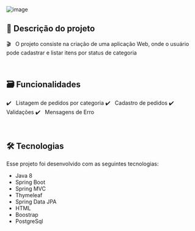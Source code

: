![image](https://github.com/chrysfarias/mudi/assets/97462644/2132dc73-e0cb-40a3-9b8d-3adb3454a983)

## 📑 Descrição do projeto

:clapper: &nbsp; O projeto consiste na criação de uma aplicação Web, onde o usuário pode cadastrar e listar itens por status de categoria


<br/>

## 🗃️ Funcionalidades

✔️ &nbsp; Listagem de pedidos por categoria
✔️ &nbsp; Cadastro de pedidos
✔️ &nbsp; Validações
✔️ &nbsp; Mensagens de Erro

<br/>

## 🛠 Tecnologias

Esse projeto foi desenvolvido com as seguintes tecnologias:

* Java 8
* Spring Boot 
* Spring MVC
* Thymeleaf
* Spring Data JPA
* HTML
* Boostrap
* PostgreSql

<br/>


